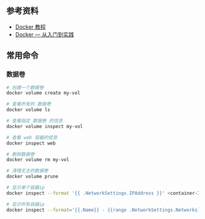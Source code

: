 ## 参考资料
- [Docker 教程](http://www.runoob.com/docker/docker-tutorial.html)
- [Docker — 从入门到实践](https://yeasy.gitbooks.io/docker_practice/content/)

## 常用命令

### 数据卷
```zsh
# 创建一个数据卷
docker volume create my-vol

# 查看所有的 数据卷
docker volume ls

# 查看指定 数据卷 的信息
docker volume inspect my-vol

# 查看 web 容器的信息
docker inspect web

# 删除数据卷
docker volume rm my-vol

# 清理无主的数据卷
docker volume prune
```

```zsh
# 显示单个容器ip
docker inspect --format '{{ .NetworkSettings.IPAddress }}' <container-ID> 

# 显示所有容器ip
docker inspect --format='{{.Name}} - {{range .NetworkSettings.Networks}}{{.IPAddress}}{{end}}' $(docker ps -aq)
```

